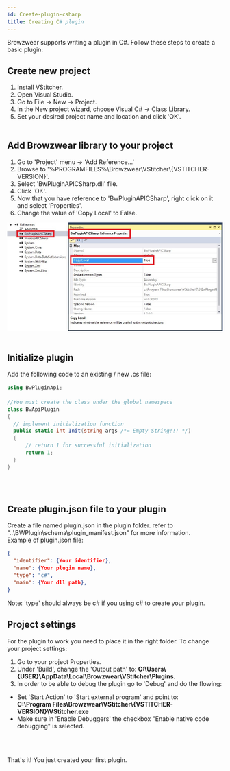 ```yaml
---
id: Create-plugin-csharp
title: Creating C# plugin
---
```

Browzwear supports writing a plugin in C#. Follow these steps to create a basic plugin:

## Create new project
1. Install VStitcher.
2. Open Visual Studio.
3. Go to File -> New -> Project.
4. In the New project wizard, choose Visual C# -> Class Library.
5. Set your desired project name and location and click 'OK'.
<br/><br/>

## Add Browzwear library to your project
1. Go to 'Project' menu -> 'Add Reference...'
2. Browse to '%PROGRAMFILES%\\Browzwear\\VStitcher\\{VSTITCHER-VERSION}'.
3. Select 'BwPluginAPICSharp.dll' file.
4. Click 'OK'.
5. Now that you have reference to 'BwPluginAPICSharp', right click on it and select 'Properties'.
6. Change the value of 'Copy Local' to False. <br/>
<img src="../assets/csharp-1.jpg" style="max-width: 900"/>
<br/><br/>

## Initialize plugin
Add the following code to an existing / new .cs file:
```csharp
using BwPluginApi;

//You must create the class under the global namespace
class BwApiPlugin
{
  // implement initialization function
  public static int Init(string args /*= Empty String!!! */)
  {
      // return 1 for successful initialization
      return 1; 
  }
}
```
<br/><br/>

## Create plugin.json file to your plugin
Create a file named plugin.json in the plugin folder. refer to "..\BWPlugin\schema\plugin_manifest.json" for more information.</br>
   Example of plugin.json file:
```json
{
  "identifier": {Your identifier},
  "name": {Your plugin name},
  "type": "c#",
  "main": {Your dll path},
}
```
  Note: 'type' should always be c# if you using c# to create your plugin. </li>

## Project settings
For the plugin to work you need to place it in the right folder. To change your project settings:
1. Go to your project Properties.
2. Under 'Build', change the 'Output path' to: **C:\\Users\\{USER}\\AppData\\Local\\Browzwear\\VStitcher\\Plugins**.
3. In order to be able to debug the plugin go to 'Debug' and do the flowing:
  * Set 'Start Action' to 'Start external program' and point to: </br>
**C:\\Program Files\\Browzwear\\VStitcher\\{VSTITCHER-VERSION}\\VStitcher.exe**
  * Make sure in 'Enable Debuggers' the checkbox "Enable native code debugging" is selected. <br/>

<br/><br/>

That's it! You just created your first plugin.